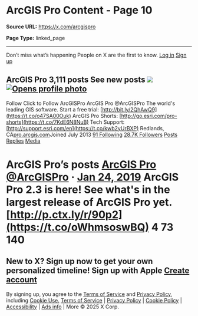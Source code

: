 # ArcGIS Pro Content - Page 10

**Source URL:** https://x.com/arcgispro

**Page Type:** linked_page

---

Don’t miss what’s happening People on X are the first to know. [Log in](https://x.com/login) [Sign up](https://x.com/i/flow/signup)

## ArcGIS Pro 3,111 posts See new posts [![](https://pbs.twimg.com/profile_banners/1586154734/1739490872/600x200)](https://x.com/ArcGISPro/header_photo) [![Opens profile photo](https://pbs.twimg.com/profile_images/1275222955014799360/Qe3EoctS_200x200.jpg)](https://x.com/ArcGISPro/photo)

Follow Click to Follow ArcGISPro ArcGIS Pro @ArcGISPro The world's leading GIS software. Start a free trial: [http://bit.ly/2QhAwQ9](https://t.co/o47SA00Ouk) ArcGIS Pro Shorts: [http://go.esri.com/pro-shorts](https://t.co/7KdE6N8NuB) Tech Support: [http://support.esri.com/en](https://t.co/kwb2yUrBXP) Redlands, CA[pro.arcgis.com](https://t.co/v9piWznLFa)Joined July 2013 [91 Following](https://x.com/ArcGISPro/following) [28.7K Followers](https://x.com/ArcGISPro/verified_followers) [Posts](https://x.com/ArcGISPro) [Replies](https://x.com/ArcGISPro/with_replies) [Media](https://x.com/ArcGISPro/media)

# ArcGIS Pro’s posts [](https://x.com/ArcGISPro) [ArcGIS Pro](https://x.com/ArcGISPro) [@ArcGISPro](https://x.com/ArcGISPro) · [Jan 24, 2019](https://x.com/ArcGISPro/status/1088513881750683648) ArcGIS Pro 2.3 is here! See what's in the largest release of ArcGIS Pro yet. [http://p.ctx.ly/r/90p2](https://t.co/oWhmsoswBQ) 4 73 140 [](https://x.com/ArcGISPro/status/1088513881750683648/analytics)

## New to X? Sign up now to get your own personalized timeline! Sign up with Apple [Create account](https://x.com/i/flow/signup)

By signing up, you agree to the [Terms of Service](https://x.com/tos) and [Privacy Policy](https://x.com/privacy), including [Cookie Use.](https://help.x.com/rules-and-policies/twitter-cookies) [Terms of Service](https://x.com/tos) | [Privacy Policy](https://x.com/privacy) | [Cookie Policy](https://support.x.com/articles/20170514) | [Accessibility](https://help.x.com/resources/accessibility) | [Ads info](https://business.x.com/en/help/troubleshooting/how-twitter-ads-work.html?ref=web-twc-ao-gbl-adsinfo&utm_source=twc&utm_medium=web&utm_campaign=ao&utm_content=adsinfo) | More © 2025 X Corp.
